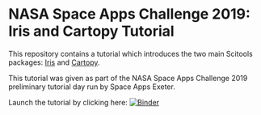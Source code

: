 # NASA Space Apps Challenge 2019: Iris and Cartopy Tutorial

This repository contains a tutorial which introduces the two main Scitools packages: [Iris](https://scitools.org.uk/iris/docs/latest/) and [Cartopy](https://scitools.org.uk/cartopy/docs/latest/). 

This tutorial was given as part of the NASA Space Apps Challenge 2019 preliminary tutorial day run by Space Apps Exeter.

Launch the tutorial by clicking here: [![Binder](https://mybinder.org/badge_logo.svg)](https://mybinder.org/v2/gh/lbdreyer/space_apps_2019_scitools_tutorial/master)
